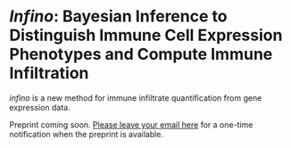 # *Infino*: Bayesian Inference to Distinguish Immune Cell Expression Phenotypes and Compute Immune Infiltration

*infino* is a new method for immune infiltrate quantification from gene expression data.

Preprint coming soon. [Please leave your email here](https://goo.gl/forms/K99ap7IHB1MJCqKf2) for a one-time notification when the preprint is available.
